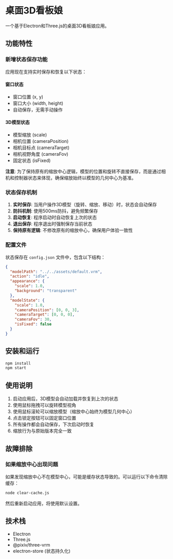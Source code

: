 # 桌面3D看板娘

一个基于Electron和Three.js的桌面3D看板娘应用。

## 功能特性

### 新增状态保存功能

应用现在支持实时保存和恢复以下状态：

#### 窗口状态
- 窗口位置 (x, y)
- 窗口大小 (width, height)
- 自动保存，无需手动操作

#### 3D模型状态
- 模型缩放 (scale)
- 相机位置 (cameraPosition)
- 相机目标点 (cameraTarget)
- 相机视野角度 (cameraFov)
- 固定状态 (isFixed)

**注意**: 为了保持原有的缩放中心逻辑，模型的位置和旋转不直接保存，而是通过相机和控制器状态来体现，确保缩放始终以模型的几何中心为基准。

### 状态保存机制

1. **实时保存**: 当用户操作3D模型（旋转、缩放、移动）时，状态会自动保存
2. **防抖机制**: 使用500ms防抖，避免频繁保存
3. **启动恢复**: 程序启动时自动恢复上次的状态
4. **退出保存**: 程序退出时强制保存当前状态
5. **保持原有逻辑**: 不修改原有的缩放中心，确保用户体验一致性

### 配置文件

状态保存在 `config.json` 文件中，包含以下结构：

```json
{
  "modelPath": "../../assets/default.vrm",
  "action": "idle",
  "appearance": {
    "scale": 1.0,
    "background": "transparent"
  },
  "modelState": {
    "scale": 1.0,
    "cameraPosition": [0, 0, 3],
    "cameraTarget": [0, 0, 0],
    "cameraFov": 30,
    "isFixed": false
  }
}
```

## 安装和运行

```bash
npm install
npm start
```

## 使用说明

1. 启动应用后，3D模型会自动加载并恢复到上次的状态
2. 使用鼠标拖拽可以旋转模型视角
3. 使用鼠标滚轮可以缩放模型（缩放中心始终为模型几何中心）
4. 点击锁定按钮可以固定窗口位置
5. 所有操作都会自动保存，下次启动时恢复
6. 缩放行为与原始版本完全一致

## 故障排除

### 如果缩放中心出现问题

如果发现缩放中心不在模型中心，可能是缓存状态导致的。可以运行以下命令清除缓存：

```bash
node clear-cache.js
```

然后重新启动应用，将使用默认设置。

## 技术栈

- Electron
- Three.js
- @pixiv/three-vrm
- electron-store (状态持久化) 